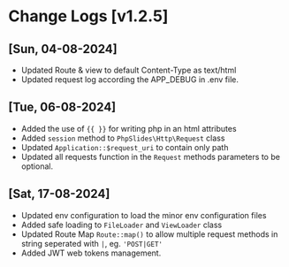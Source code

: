 # Change Logs [v1.2.5]

## [Sun, 04-08-2024]

-  Updated Route & view to default Content-Type as text/html
-  Updated request log according the APP_DEBUG in .env file.

## [Tue, 06-08-2024]

-  Added the use of `{{ }}` for writing php in an html attributes
-  Added `session` method to `PhpSlides\Http\Request` class
-  Updated `Application::$request_uri` to contain only path
-  Updated all requests function in the `Request` methods parameters to be optional.

## [Sat, 17-08-2024]

-  Updated env configuration to load the minor env configuration files
-  Added safe loading to `FileLoader` and `ViewLoader` class
-  Updated Route Map `Route::map()` to allow multiple request methods in string seperated with `|`, eg. `'POST|GET'`
-  Added JWT web tokens management.
